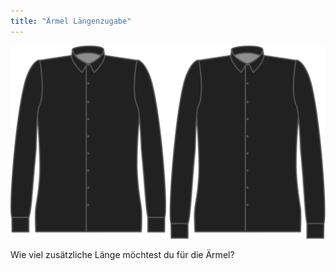 ```yaml
---
title: "Ärmel Längenzugabe"
---
```


![Ärmel Längenzugabe](sleevelengthbonus.svg)

Wie viel zusätzliche Länge möchtest du für die Ärmel?




